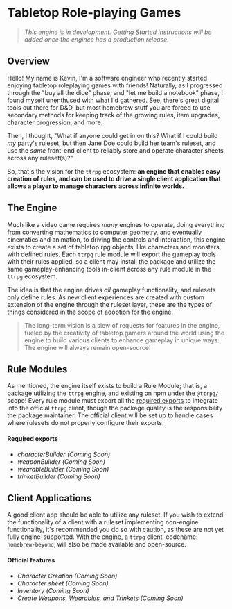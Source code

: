 # Tabletop Role-playing Games

>*This engine is in development. Getting Started instructions will be added once the engince has a production release.*

## Overview

Hello! My name is Kevin, I'm a software engineer who recently started enjoying tabletop roleplaying games with friends! Naturally, as I progressed through the "buy all the dice" phase, and "let me build a notebook" phase, I found myself unenthused with what I'd gathered. See, there's great digital tools out there for D&D, but most homebrew stuff you are forced to use secondary methods for keeping track of the growing rules, item upgrades, character progression, and more.

Then, I thought, "What if anyone could get in on this? What if I could build _my_ party's ruleset, but then Jane Doe could build her team's ruleset, and use the _same_ front-end client to reliably store and operate character sheets across any ruleset(s)?"

So, that's the vision for the `ttrpg` ecosystem: **an engine that enables easy creation of rules, and can be used to drive a single client application that allows a player to manage characters across infinite worlds.**

## The Engine

Much like a video game requires *many* engines to operate, doing everything from converting mathematics to computer geometry, and eventually cinematics and animation, to driving the controls and interaction, this engine exists to create a set of tabletop rpg objects, like characters and monsters, with defined rules. Each `ttrpg` rule module will export the gameplay tools with their rules applied, so a client may install the package and utilize the same gameplay-enhancing tools in-client across any rule module in the `ttrpg` ecosystem. 

The idea is that the engine drives _all_ gameplay functionality, and rulesets only define rules. As new client experiences are created with custom extension of the engine through the ruleset layer, these are the types of things considered in the scope of adoption for the engine.

>The long-term vision is a slew of requests for features in the engine, fueled by the creativity of tabletop gamers around the world using the engine to build various clients to enhance gameplay in unique ways. The engine will always remain open-source!

## Rule Modules

As mentioned, the engine itself exists to build a Rule Module; that is, a package utilizing the `ttrpg` engine, and existing on npm under the `@ttrpg/` scope! Every rule module must export all the [required exports](#required-exports) to integrate into the official `ttrpg` client, though the package quality is the responsibility the package maintainer. The official client will be set up to handle cases where rulesets do not properly configure their exports. 

#### Required exports

- *characterBuilder (Coming Soon)*
- *weaponBuilder (Coming Soon)*
- *wearableBuilder (Coming Soon)*
- *trinketBuilder (Coming Soon)*

## Client Applications

A good client app should be able to utilize any ruleset. If you wish to extend the functionality of a client with a ruleset implementing non-engine functionality, it's recommended you do so with caution, as these are not yet fully engine-supported. With the engine, a `ttrpg` client, codename: `homebrew-beyond`, will also be made available and open-source.

#### Official features

- *Character Creation (Coming Soon)*
- *Character sheet (Coming Soon)*
- *Inventory (Coming Soon)*
- *Create Weapons, Wearables, and Trinkets (Coming Soon)*
